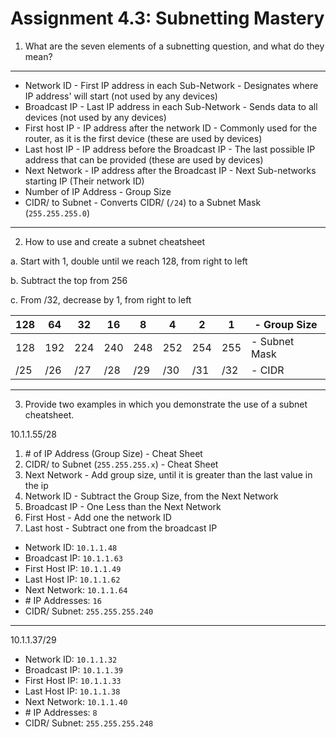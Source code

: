 # Assignment 4.3: Subnetting Mastery


1. What are the seven elements of a subnetting question, and what do they mean? 
----
<!-- 

Network ID. First IP address in each Sub-Network. -     Designates where IP address will start, can not be used by a device
Broadcast IP. Last IP address in each Sub-Network. - Sends data to all devices, can not be used by a device
First Host IP. IP address after the Network ID. - Commonly the router, as its the first device
Last Host IP. IP address before the Broadcast IP. - The last possible IP that can be provided
Next Network. IP address after the Broadcast IP. - The next networks starting IP
# IP Addresses. Number of IP addresses in Sub-Network
CIDR/ Subnet. Converting between CIDR/ Subnet Mask

 -->

* Network ID - First IP address in each Sub-Network - Designates where IP address' will start (not used by any devices)
* Broadcast IP - Last IP address in each Sub-Network - Sends data to all devices (not used by any devices)
* First host IP - IP address after the network ID - Commonly used for the router, as it is the first device (these are used by devices)
* Last host IP - IP address before the Broadcast IP - The last possible IP address that can be provided  (these are used by devices)
* Next Network - IP address after the Broadcast IP - Next Sub-networks starting IP (Their network ID)
* Number of IP Address - Group Size
* CIDR/ to Subnet - Converts CIDR/ (`/24`) to a Subnet Mask (`255.255.255.0`)

----

2. How to use and create a subnet cheatsheet
<!-- 
a. Start with 1, double until 128 (right to left)

b. Subtract top row from 256

c. From /32 (right to left)
 -->


a. Start with 1, double until we reach 128, from right to left

b. Subtract the top from 256

c. From /32, decrease by 1, from right to left

| 128 | 64 | 32 | 16 | 8 | 4 | 2 | 1 | - Group Size |
| - | - | - | - | - | - | - | - | - |
| 128 | 192 | 224 | 240 | 248 | 252 | 254 | 255 | - Subnet Mask |
| /25 | /26 | /27 | /28 | /29 | /30 | /31 | /32 | - CIDR |
----

3. Provide two examples in which you demonstrate the use of a subnet cheatsheet.
<!-- 
 1. # IP Addresses - Cheat Sheet
 2. CIDR/ Subnet - 255.255.255.<cheat sheet>
 3. Next Network - Add group size until greater than the last value in the IP
 4. Network ID - Subtract group size from Broadcast ID
 5. Broadcast IP - One less than the Next Network
 6. First Host - Add one to Network ID
 7. Last Host - Subtract one from Broadcast IP
 -->
10.1.1.55/28

1. \# of IP Address (Group Size) - Cheat Sheet
2. CIDR/ to Subnet (`255.255.255.x`) - Cheat Sheet
3. Next Network - Add group size, until it is greater than the last value in the ip
4. Network ID - Subtract the Group Size, from the Next Network
5. Broadcast IP - One Less than the Next Network
6. First Host - Add one the network ID
7. Last host - Subtract one from the broadcast IP

* Network ID: `10.1.1.48`
* Broadcast IP: `10.1.1.63`
* First Host IP: `10.1.1.49`
* Last Host IP: `10.1.1.62`
* Next Network: `10.1.1.64`
* \# IP Addresses: `16`
* CIDR/ Subnet: `255.255.255.240`

<!-- * Network ID.
* Broadcast IP.
* First Host IP.
* Last Host IP.
* Next Network.
* \# IP Addresses
* CIDR/ Subnet. -->

----
10.1.1.37/29

* Network ID: `10.1.1.32`
* Broadcast IP: `10.1.1.39`
* First Host IP: `10.1.1.33`
* Last Host IP: `10.1.1.38`
* Next Network: `10.1.1.40`
* \# IP Addresses: `8`
* CIDR/ Subnet: `255.255.255.248`